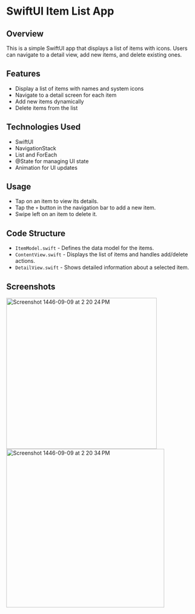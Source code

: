 # SwiftUI Item List App

## Overview
This is a simple SwiftUI app that displays a list of items with icons. Users can navigate to a detail view, add new items, and delete existing ones.

## Features
- Display a list of items with names and system icons
- Navigate to a detail screen for each item
- Add new items dynamically
- Delete items from the list

## Technologies Used
- SwiftUI
- NavigationStack
- List and ForEach
- @State for managing UI state
- Animation for UI updates

## Usage
- Tap on an item to view its details.
- Tap the `+` button in the navigation bar to add a new item.
- Swipe left on an item to delete it.

## Code Structure
- `ItemModel.swift` - Defines the data model for the items.
- `ContentView.swift` - Displays the list of items and handles add/delete actions.
- `DetailView.swift` - Shows detailed information about a selected item.

## Screenshots

<img width="397" alt="Screenshot 1446-09-09 at 2 20 24 PM" src="https://github.com/user-attachments/assets/f6dcaeb8-958d-4650-8ef8-967f44017c84" />
<img width="417" alt="Screenshot 1446-09-09 at 2 20 34 PM" src="https://github.com/user-attachments/assets/7783bc01-0d75-485d-b0e7-dcc722cc5f7b" />



